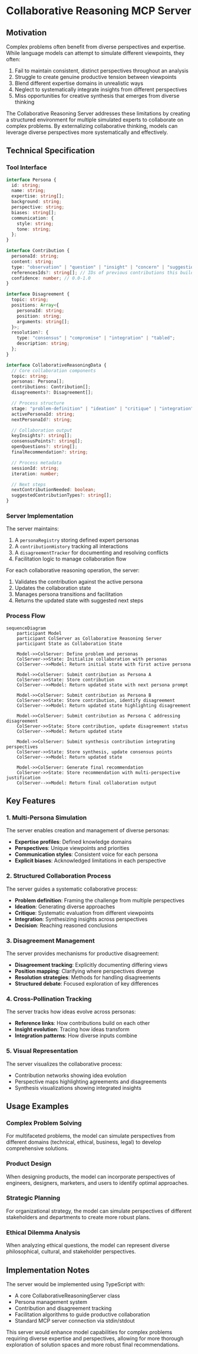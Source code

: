 # Collaborative Reasoning MCP Server

## Motivation

Complex problems often benefit from diverse perspectives and expertise. While language models can attempt to simulate
different viewpoints, they often:

1. Fail to maintain consistent, distinct perspectives throughout an analysis
2. Struggle to create genuine productive tension between viewpoints
3. Blend different expertise domains in unrealistic ways
4. Neglect to systematically integrate insights from different perspectives
5. Miss opportunities for creative synthesis that emerges from diverse thinking

The Collaborative Reasoning Server addresses these limitations by creating a structured environment for multiple
simulated experts to collaborate on complex problems. By externalizing collaborative thinking, models can leverage
diverse perspectives more systematically and effectively.

## Technical Specification

### Tool Interface

```typescript
interface Persona {
  id: string;
  name: string;
  expertise: string[];
  background: string;
  perspective: string;
  biases: string[];
  communication: {
    style: string;
    tone: string;
  };
}

interface Contribution {
  personaId: string;
  content: string;
  type: "observation" | "question" | "insight" | "concern" | "suggestion" | "challenge" | "synthesis";
  referencesIds?: string[]; // IDs of previous contributions this builds upon
  confidence: number; // 0.0-1.0
}

interface Disagreement {
  topic: string;
  positions: Array<{
    personaId: string;
    position: string;
    arguments: string[];
  }>;
  resolution?: {
    type: "consensus" | "compromise" | "integration" | "tabled";
    description: string;
  };
}

interface CollaborativeReasoningData {
  // Core collaboration components
  topic: string;
  personas: Persona[];
  contributions: Contribution[];
  disagreements?: Disagreement[];

  // Process structure
  stage: "problem-definition" | "ideation" | "critique" | "integration" | "decision" | "reflection";
  activePersonaId: string;
  nextPersonaId?: string;

  // Collaboration output
  keyInsights?: string[];
  consensusPoints?: string[];
  openQuestions?: string[];
  finalRecommendation?: string;

  // Process metadata
  sessionId: string;
  iteration: number;

  // Next steps
  nextContributionNeeded: boolean;
  suggestedContributionTypes?: string[];
}
```

### Server Implementation

The server maintains:

1. A `personaRegistry` storing defined expert personas
2. A `contributionHistory` tracking all interactions
3. A `disagreementTracker` for documenting and resolving conflicts
4. Facilitation logic to manage collaboration flow

For each collaborative reasoning operation, the server:

1. Validates the contribution against the active persona
2. Updates the collaboration state
3. Manages persona transitions and facilitation
4. Returns the updated state with suggested next steps

### Process Flow

```mermaid
sequenceDiagram
    participant Model
    participant ColServer as Collaborative Reasoning Server
    participant State as Collaboration State

    Model->>ColServer: Define problem and personas
    ColServer->>State: Initialize collaboration with personas
    ColServer-->>Model: Return initial state with first active persona

    Model->>ColServer: Submit contribution as Persona A
    ColServer->>State: Store contribution
    ColServer-->>Model: Return updated state with next persona prompt

    Model->>ColServer: Submit contribution as Persona B
    ColServer->>State: Store contribution, identify disagreement
    ColServer-->>Model: Return updated state highlighting disagreement

    Model->>ColServer: Submit contribution as Persona C addressing disagreement
    ColServer->>State: Store contribution, update disagreement status
    ColServer-->>Model: Return updated state

    Model->>ColServer: Submit synthesis contribution integrating perspectives
    ColServer->>State: Store synthesis, update consensus points
    ColServer-->>Model: Return updated state

    Model->>ColServer: Generate final recommendation
    ColServer->>State: Store recommendation with multi-perspective justification
    ColServer-->>Model: Return final collaboration output
```

## Key Features

### 1. Multi-Persona Simulation

The server enables creation and management of diverse personas:

- **Expertise profiles**: Defined knowledge domains
- **Perspectives**: Unique viewpoints and priorities
- **Communication styles**: Consistent voice for each persona
- **Explicit biases**: Acknowledged limitations in each perspective

### 2. Structured Collaboration Process

The server guides a systematic collaborative process:

- **Problem definition**: Framing the challenge from multiple perspectives
- **Ideation**: Generating diverse approaches
- **Critique**: Systematic evaluation from different viewpoints
- **Integration**: Synthesizing insights across perspectives
- **Decision**: Reaching reasoned conclusions

### 3. Disagreement Management

The server provides mechanisms for productive disagreement:

- **Disagreement tracking**: Explicitly documenting differing views
- **Position mapping**: Clarifying where perspectives diverge
- **Resolution strategies**: Methods for handling disagreements
- **Structured debate**: Focused exploration of key differences

### 4. Cross-Pollination Tracking

The server tracks how ideas evolve across personas:

- **Reference links**: How contributions build on each other
- **Insight evolution**: Tracing how ideas transform
- **Integration patterns**: How diverse inputs combine

### 5. Visual Representation

The server visualizes the collaborative process:

- Contribution networks showing idea evolution
- Perspective maps highlighting agreements and disagreements
- Synthesis visualizations showing integrated insights

## Usage Examples

### Complex Problem Solving

For multifaceted problems, the model can simulate perspectives from different domains (technical, ethical, business,
legal) to develop comprehensive solutions.

### Product Design

When designing products, the model can incorporate perspectives of engineers, designers, marketers, and users to
identify optimal approaches.

### Strategic Planning

For organizational strategy, the model can simulate perspectives of different stakeholders and departments to create
more robust plans.

### Ethical Dilemma Analysis

When analyzing ethical questions, the model can represent diverse philosophical, cultural, and stakeholder perspectives.

## Implementation Notes

The server would be implemented using TypeScript with:

- A core CollaborativeReasoningServer class
- Persona management system
- Contribution and disagreement tracking
- Facilitation algorithms to guide productive collaboration
- Standard MCP server connection via stdin/stdout

This server would enhance model capabilities for complex problems requiring diverse expertise and perspectives, allowing
for more thorough exploration of solution spaces and more robust final recommendations.

